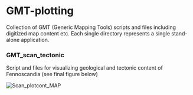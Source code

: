 # GMT-plotting
Collection of GMT (Generic Mapping Tools) scripts and files including digitized map content etc.
Each single directory represents a single stand-alone application.
                        
### GMT_scan_tectonic

Script and files for visualizing geological and tectonic content of Fennoscandia (see final figure below)

![Scan_plotcont_MAP](https://user-images.githubusercontent.com/23025878/57081965-174a2300-6cf6-11e9-8e85-34d4c71c302a.png)
